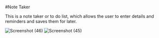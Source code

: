 #Note Taker

This is a note taker or to do list, which allows the user to enter details and reminders and saves them for later. 

![Screenshot (46)](https://user-images.githubusercontent.com/73435380/109581448-eee20a00-7ac1-11eb-88fa-22f13e6cc4e1.png)
![Screenshot (45)](https://user-images.githubusercontent.com/73435380/109581449-ef7aa080-7ac1-11eb-9a00-b8e2ee2bc5af.png)
